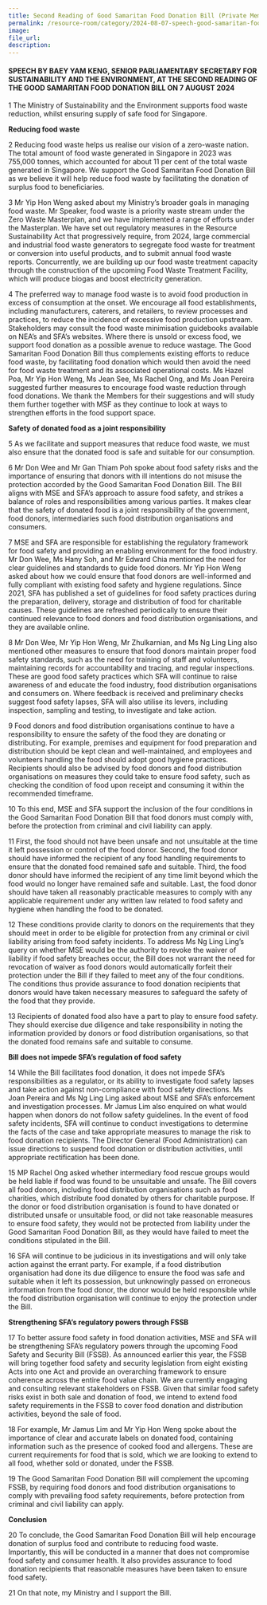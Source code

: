 ```yaml
---
title: Second Reading of Good Samaritan Food Donation Bill (Private Member's Motion)
permalink: /resource-room/category/2024-08-07-speech-good-samaritan-food-donation-bill/
image:
file_url:
description:
---
```



#### SPEECH BY BAEY YAM KENG, SENIOR PARLIAMENTARY SECRETARY FOR SUSTAINABILITY AND THE ENVIRONMENT, AT  THE SECOND READING OF THE GOOD SAMARITAN FOOD DONATION BILL ON 7 AUGUST 2024
 
1 The Ministry of Sustainability and the Environment supports food waste reduction, whilst ensuring supply of safe food for Singapore.
 
**Reducing food waste**
 
2 Reducing food waste helps us realise our vision of a zero-waste nation. The total amount of food waste generated in Singapore in 2023 was 755,000 tonnes, which accounted for about 11 per cent of the total waste generated in Singapore. We support the Good Samaritan Food Donation Bill as we believe it will help reduce food waste by facilitating the donation of surplus food to beneficiaries.
 
3 Mr Yip Hon Weng asked about my Ministry’s broader goals in managing food waste. Mr Speaker, food waste is a priority waste stream under the Zero Waste Masterplan, and we have implemented a range of efforts under the Masterplan. We have set out regulatory measures in the Resource Sustainability Act that progressively require, from 2024, large commercial and industrial food waste generators to segregate food waste for treatment or conversion into useful products, and to submit annual food waste reports. Concurrently, we are building up our food waste treatment capacity through the construction of the upcoming Food Waste Treatment Facility, which will produce biogas and boost electricity generation. 
 
 
4 The preferred way to manage food waste is to avoid food production in excess of consumption at the onset. We encourage all food establishments, including manufacturers, caterers, and retailers, to review processes and practices, to reduce the incidence of excessive food production upstream. Stakeholders may consult the food waste minimisation guidebooks available on NEA’s and SFA’s websites. Where there is unsold or excess food, we support food donation as a possible avenue to reduce wastage. The Good Samaritan Food Donation Bill thus complements existing efforts to reduce food waste, by facilitating food donation which would then avoid the need for food waste treatment and its associated operational costs. Ms Hazel Poa, Mr Yip Hon Weng, Ms Jean See, Ms Rachel Ong, and Ms Joan Pereira suggested further measures to encourage food waste reduction through food donations. We thank the Members for their suggestions and will study them further together with MSF as they continue to look at ways to strengthen efforts in the food support space.
 
**Safety of donated food as a joint responsibility**
 
5 As we facilitate and support measures that reduce food waste, we must also ensure that the donated food is safe and suitable for our consumption.
 
6 Mr Don Wee and Mr Gan Thiam Poh spoke about food safety risks and the importance of ensuring that donors with ill intentions do not misuse the protection accorded by the Good Samaritan Food Donation Bill. The Bill aligns with MSE and SFA’s approach to assure food safety, and strikes a balance of roles and responsibilities among various parties. It makes clear that the safety of donated food is a joint responsibility of the government, food donors, intermediaries such food distribution organisations and consumers.
 
7 MSE and SFA are responsible for establishing the regulatory framework for food safety and providing an enabling environment for the food industry. Mr Don Wee, Ms Hany Soh, and Mr Edward Chia mentioned the need for clear guidelines and standards to guide food donors. Mr Yip Hon Weng asked about how we could ensure that food donors are well-informed and fully compliant with existing food safety and hygiene regulations. Since 2021, SFA has published a set of guidelines for food safety practices during the preparation, delivery, storage and distribution of food for charitable causes. These guidelines are refreshed periodically to ensure their continued relevance to food donors and food distribution organisations, and they are available online.
 
8 Mr Don Wee, Mr Yip Hon Weng, Mr Zhulkarnian, and Ms Ng Ling Ling also mentioned other measures to ensure that food donors maintain proper food safety standards, such as the need for training of staff and volunteers, maintaining records for accountability and tracing, and regular inspections. These are good food safety practices which SFA will continue to raise awareness of and educate the food industry, food distribution organisations and consumers on. Where feedback is received and preliminary checks suggest food safety lapses, SFA will also utilise its levers, including inspection, sampling and testing, to investigate and take action. 
 
9 Food donors and food distribution organisations continue to have a responsibility to ensure the safety of the food they are donating or distributing. For example, premises and equipment for food preparation and distribution should be kept clean and well-maintained, and employees and volunteers handling the food should adopt good hygiene practices. Recipients should also be advised by food donors and food distribution organisations on measures they could take to ensure food safety, such as checking the condition of food upon receipt and consuming it within the recommended timeframe. 
 
10 To this end, MSE and SFA support the inclusion of the four conditions in the Good Samaritan Food Donation Bill that food donors must comply with, before the protection from criminal and civil liability can apply.
 
11 First, the food should not have been unsafe and not unsuitable at the time it left possession or control of the food donor. Second, the food donor should have informed the recipient of any food handling requirements to ensure that the donated food remained safe and suitable. Third, the food donor should have informed the recipient of any time limit beyond which the food would no longer have remained safe and suitable. Last, the food donor should have taken all reasonably practicable measures to comply with any applicable requirement under any written law related to food safety and hygiene when handling the food to be donated.
 
12 These conditions provide clarity to donors on the requirements that they should meet in order to be eligible for protection from any criminal or civil liability arising from food safety incidents. To address Ms Ng Ling Ling’s query on whether MSE would be the authority to revoke the waiver of liability if food safety breaches occur, the Bill does not warrant the need for revocation of waiver as food donors would automatically forfeit their protection under the Bill if they failed to meet any of the four conditions. The conditions thus provide assurance to food donation recipients that donors would have taken necessary measures to safeguard the safety of the food that they provide.
 
13 Recipients of donated food also have a part to play to ensure food safety. They should exercise due diligence and take responsibility in noting the information provided by donors or food distribution organisations, so that the donated food remains safe and suitable to consume.
 
**Bill does not impede SFA’s regulation of food safety**
 
 
14 While the Bill facilitates food donation, it does not impede SFA’s responsibilities as a regulator, or its ability to investigate food safety lapses and take action against non-compliance with food safety directions. Ms Joan Pereira and Ms Ng Ling Ling asked about MSE and SFA’s enforcement and investigation processes. Mr Jamus Lim also enquired on what would happen when donors do not follow safety guidelines. In the event of food safety incidents, SFA will continue to conduct investigations to determine the facts of the case and take appropriate measures to manage the risk to food donation recipients. The Director General (Food Administration) can issue directions to suspend food donation or distribution activities, until appropriate rectification has been done.
 
15 MP Rachel Ong asked whether intermediary food rescue groups would be held liable if food was found to be unsuitable and unsafe. The Bill covers all food donors, including food distribution organisations such as food charities, which distribute food donated by others for charitable purpose. If the donor or food distribution organisation is found to have donated or distributed unsafe or unsuitable food, or did not take reasonable measures to ensure food safety, they would not be protected from liability under the Good Samaritan Food Donation Bill, as they would have failed to meet the conditions stipulated in the Bill.
 
16 SFA will continue to be judicious in its investigations and will only take action against the errant party. For example, if a food distribution organisation had done its due diligence to ensure the food was safe and suitable when it left its possession, but unknowingly passed on erroneous information from the food donor, the donor would be held responsible while the food distribution organisation will continue to enjoy the protection under the Bill.
 
**Strengthening SFA’s regulatory powers through FSSB**
 
17 To better assure food safety in food donation activities, MSE and SFA will be strengthening SFA’s regulatory powers through the upcoming Food Safety and Security Bill (FSSB). As announced earlier this year, the FSSB will bring together food safety and security legislation from eight existing Acts into one Act and provide an overarching framework to ensure coherence across the entire food value chain. We are currently engaging and consulting relevant stakeholders on FSSB. Given that similar food safety risks exist in both sale and donation of food, we intend to extend food safety requirements in the FSSB to cover food donation and distribution activities, beyond the sale of food.
 
18 For example, Mr Jamus Lim and Mr Yip Hon Weng spoke about the importance of clear and accurate labels on donated food, containing information such as the presence of cooked food and allergens. These are current requirements for food that is sold, which we are looking to extend to all food, whether sold or donated, under the FSSB.
 
19 The Good Samaritan Food Donation Bill will complement the upcoming FSSB, by requiring food donors and food distribution organisations to comply with prevailing food safety requirements, before protection from criminal and civil liability can apply.
 
**Conclusion**
 
20 To conclude, the Good Samaritan Food Donation Bill will help encourage donation of surplus food and contribute to reducing food waste. Importantly, this will be conducted in a manner that does not compromise food safety and consumer health. It also provides assurance to food donation recipients that reasonable measures have been taken to ensure food safety.
 
21 On that note, my Ministry and I support the Bill.
